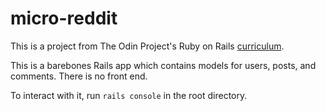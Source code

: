 # micro-reddit

This is a project from The Odin Project's Ruby on Rails [curriculum](https://www.theodinproject.com/lessons/ruby-on-rails-micro-reddit#project-micro-reddit).

This is a barebones Rails app which contains models for users, posts, and comments. There is no front end.

To interact with it, run `rails console` in the root directory.
